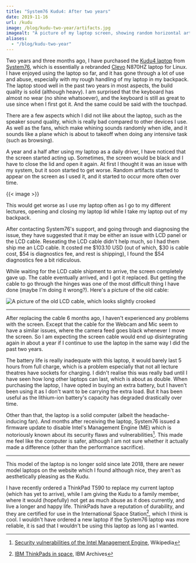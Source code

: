 ```yaml
---
title: "System76 Kudu4: After two years"
date: 2019-11-16
url: /kudu
image: /blog/kudu-two-year/artifacts.jpg
imagealt: "A picture of my laptop screen, showing random horizontal artifacts across different sections of the screen, with different colours"
aliases:
  - "/blog/kudu-two-year"
---
```


Two years and three months ago, I have purchased the [Kudu4 laptop] from
[System76], which is essentially a rebranded [Clevo] N870HZ laptop for Linux. I have enjoyed
using the laptop so far, and it has gone through a lot of use and abuse,
especially with my rough handling of my laptop in my backpack. 
The laptop stood well in the past two years in most aspects, the build quality
is solid (although heavy). I am surprised that the keyboard has almost no wear
(no shine whatsoever), and the keyboard is still as great to use since when I
first got it. And the same could be said with the touchpad.  

There are a few aspects which I did not like about the laptop, such as the
speaker sound quality, which is really bad compared to other devices I use.
As well as the fans, which make whining sounds randomly when idle, and it
sounds like a plane which is about to takeoff when doing any intensive task
(such as browsing).  

A year and a half after using my laptop as a daily driver, I have noticed that
the screen started acting up. Sometimes, the screen would be black and I have to
close the lid and open it again. At first I thought it was an issue with my
system, but it soon started to get worse. Random artifacts started to appear on
the screen as I used it, and it started to occur more often over time.

{{< image >}}

This would get worse as I use my laptop often as I go to my different lectures,
opening and closing my laptop lid while I take my laptop out of my backpack.

After contacting System76's support, and going through and diagnosing the
issue, they have suggested that it may be either an issue with LCD panel or the
LCD cable. Reseating the LCD cable didn't help much, so I had them ship me
an LCD cable. It costed me $103.10 USD (out of which, $30 is cable cost, $54 is
diagnostics fee, and rest is shipping), I found the $54 diagnostics fee a bit
ridiculous.

While waiting for the LCD cable shipment to arrive, the screen completely gave
up. The cable eventually arrived, and I got it replaced. But getting the cable
to go through the hinges was one of the most difficult thing I have done (maybe
I'm doing it wrong?). Here's a picture of the old cable:

![A picture of the old LCD cable, which looks slightly crooked](/blog/kudu-two-year/old-cable.jpg)  

----

After replacing the cable 6 months ago, I haven't experienced any problems with
the screen. Except that the cable for the Webcam and Mic seem to have a
similar issues, where the camera feed goes black whenever I move the screen. So
I am expecting the screen cable would end up disintegrating again in about a
year if I continue to use the laptop in the same way I did the past two years.

The battery life is really inadequate with this laptop, it would barely last 5 hours
from full charge, which is a problem especially that not all lecture theatres
have sockets for charging. I didn't realise this was really bad until I have
seen how long other laptops can last, which is about as double. When
purchasing the laptop, I have opted in buying an extra battery, but I haven't
been using it as I don't want to be carrying the extra load. But it has been
useful as the lithium-ion battery's capacity has degraded drastically over
time.

Other than that, the laptop is a solid computer (albeit the headache-inducing
fan). And months after receiving the laptop, System76 issued a firmware update
to disable Intel's
Management Engine (ME) which is notoriously known about its security flaws and
vulnerabilities[^1]. This made me feel like the computer is safer, although I am
not sure whether it actually made a difference (other than the performance
sacrifice).

----

This model of the laptop is no longer sold since late 2018, there are newer
model laptops on the website which I found although nice, they aren't as
aesthetically pleasing as the Kudu.

I have recently ordered a ThinkPad T590 to replace my current laptop (which has
yet to arrive), while I am giving the Kudu to a family member,
where it would (hopefully) not get as much abuse as it does currently, and live
a longer and happy life. ThinkPads have a reputation of durability, and they
are certified for use in the International Space Station[^2], which I think is
cool. I wouldn't have ordered a new laptop if the System76 laptop was more
reliable, it is sad that I wouldn't be using this laptop as long as I wanted.

[^1]: [Security vulnerabilities of the Intel Management Engine](https://en.wikipedia.org/wiki/Intel_Management_Engine#Security_vulnerabilities), Wikipedia
[^2]: [IBM ThinkPads in space](https://www.ibm.com/ibm/history/exhibits/space/space_thinkpad.html), IBM Archives

[Kudu4 laptop]: https://web.archive.org/web/20171130005456/https://system76.com/laptops/kudu
[System76]: https://system76.com
[Clevo]: https://web.archive.org/web/20170417013400/http://www.clevo.com.tw/clevo_prodetail.asp?id=1017&lang=en
